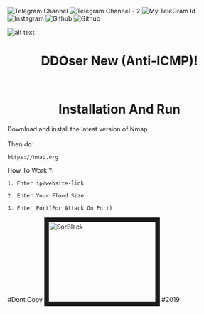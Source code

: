![Telegram Channel](https://t.me/PrimeTeam "TeleGram")
![Telegram Channel - 2](https://t.me/Prime_Plus "TeleGram - 2")
![My TeleGram Id](https://t.me/SorBlack "Help")
![Instagram](https://instagram/SorBlack "InstaGram")
![Github](https://github.com/SorBlackPlus "GitHub")
![Github](https://www.youtube.com/channel/UCUfkceZ6SG07MItIg5n6sPA "Youtube")

![alt text](https://imgurl.ir/uploads/r689883_.png)

<h1 align="center">
  DDOser New (Anti-ICMP)!
</h1>
<br>


<h1 align="center">
   Installation And Run
</h1>

Download and install the latest version of Nmap<br>
<br>
Then do:<br>
```Shell
https://nmap.org
```
How To Work ?:
```Shell
1. Enter ip/website-link 
```

```Shell
2. Enter Your Flood Size
```

```Shell
3. Enter Port(For Attack On Port)
```

#Dont Copy
<a href="https://t.me/SorBlack" target="_blank"><img src="https://imgurl.ir/uploads/e48726_.jpg" 
alt="SorBlack" width="240" height="180" border="10" /></a>
#2019
